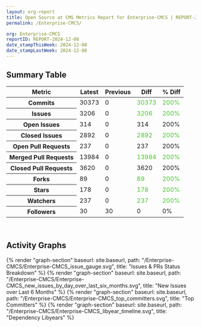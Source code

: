 ```yaml
---
layout: org-report
title: Open Source at CMS Metrics Report for Enterprise-CMCS | REPORT-2024-12-08
permalink: /Enterprise-CMCS/

org: Enterprise-CMCS
reportID: REPORT-2024-12-08
date_stampThisWeek: 2024-12-08
date_stampLastWeek: 2024-12-08
---
```

<div class="summary-table">
  <table class="usa-table usa-table--borderless">
    <h2> Summary Table </h2>
    <thead>
      <tr>
        <th scope="col">Metric</th>
        <th scope="col">Latest</th>
        <th scope="col">Previous</th>
        <th scope="col">Diff</th>
        <th scope="col">% Diff</th>
      </tr>
    </thead>
    <tbody>
      <tr>
        <th scope="row">Commits</th>
        <td>30373</td>
        <td>0</td>
        <td style="color: #45c527" >30373</td>
        <td style="color: #45c527" >200%</td>
      </tr>
      <tr>
        <th scope="row">Issues</th>
        <td>3206</td>
        <td>0</td>
        <td style="color: #45c527" >3206</td>
        <td style="color: #45c527" >200%</td>
      </tr>
      <tr>
        <th scope="row">Open Issues</th>
        <td>314</td>
        <td>0</td>
        <td style="" >314</td>
        <td style="" >200%</td>
      </tr>
      <tr>
        <th scope="row">Closed Issues</th>
        <td>2892</td>
        <td>0</td>
        <td style="color: #45c527" >2892</td>
        <td style="color: #45c527" >200%</td>
      </tr>
      <tr>
        <th scope="row">Open Pull Requests</th>
        <td>237</td>
        <td>0</td>
        <td style="" >237</td>
        <td style="" >200%</td>
      </tr>
      <tr>
        <th scope="row">Merged Pull Requests</th>
        <td>13984</td>
        <td>0</td>
        <td style="color: #45c527" >13984</td>
        <td style="color: #45c527" >200%</td>
      </tr>
      <tr>
        <th scope="row">Closed Pull Requests</th>
        <td>3620</td>
        <td>0</td>
        <td style="" >3620</td>
        <td style="" >200%</td>
      </tr>
      <tr>
        <th scope="row">Forks</th>
        <td>89</td>
        <td>0</td>
        <td style="color: #45c527" >89</td>
        <td style="color: #45c527" >200%</td>
      </tr>
      <tr>
        <th scope="row">Stars</th>
        <td>178</td>
        <td>0</td>
        <td style="color: #45c527" >178</td>
        <td style="color: #45c527" >200%</td>
      </tr>
      <tr>
        <th scope="row">Watchers</th>
        <td>237</td>
        <td>0</td>
        <td style="color: #45c527" >237</td>
        <td style="color: #45c527" >200%</td>
      </tr>
      <tr>
        <th scope="row">Followers</th>
        <td>30</td>
        <td>30</td>
        <td style="" >0</td>
        <td style="" >0%</td>
      </tr>
    </tbody>
  </table>
</div>
<div class="graph-container">
  <br>
  <h2>Activity Graphs</h2>
  <div class="all-graphs">
    <!--- Issues/PRs Status Breakdown Graph -->
    {% render "graph-section" baseurl: site.baseurl, path: "/Enterprise-CMCS/Enterprise-CMCS_issue_gauge.svg", title: "Issues & PRs Status Breakdown" %}
    <!-- New Issues over Last 6 Months -->
    {% render "graph-section" baseurl: site.baseurl, path: "/Enterprise-CMCS/Enterprise-CMCS_new_issues_by_day_over_last_six_months.svg", title: "New Issues over Last 6 Months" %}
    <!-- Top Committers Bar Graph -->
    {% render "graph-section" baseurl: site.baseurl, path: "/Enterprise-CMCS/Enterprise-CMCS_top_committers.svg", title: "Top Committers" %}
    <!-- Libyear Timeline Graph -->
    {% render "graph-section" baseurl: site.baseurl, path: "/Enterprise-CMCS/Enterprise-CMCS_libyear_timeline.svg", title: "Dependency Libyears" %}
  </div>
</div>
